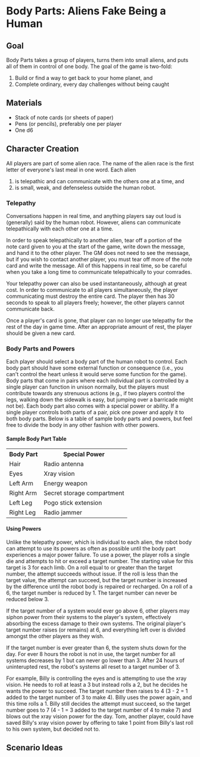 # Body Parts: Aliens Fake Being a Human

## Goal

Body Parts takes a group of players, turns them into small aliens, and puts all
of them in control of one body. The goal of the game is two-fold:

1. Build or find a way to get back to your home planet, and
2. Complete ordinary, every day challenges without being caught

## Materials

- Stack of note cards (or sheets of paper)
- Pens (or pencils), preferably one per player
- One d6

## Character Creation

All players are part of some alien race. The name of the alien race is the first
letter of everyone's last meal in one word. Each alien

1. is telepathic and can communicate with the others one at a time, and
2. is small, weak, and defenseless outside the human robot.

### Telepathy

Conversations happen in real time, and anything players say out loud is
(generally) said by the human robot. However, aliens can communicate
telepathically with each other one at a time.

In order to speak telepathically to another alien, tear off a portion of
the note card given to you at the start of the game, write down the message,
and hand it to the other player. The GM does not need to see the message,
but if you wish to contact another player, you must tear off more of the
note card and write the message. All of this happens in real time,
so be careful when you take a long time to communicate telepathically to
your comrades.

Your telepathy power can also be used instantaneously, although at great cost.
In order to communicate to all players simultaneously, the player communicating
must destroy the entire card. The player then has 30 seconds to speak to all
players freely; however, the other players cannot communicate back.

Once a player's card is gone, that player can no longer use telepathy for the
rest of the day in game time. After an appropriate amount of rest, the player
should be given a new card.

### Body Parts and Powers

Each player should select a body part of the human robot to control. Each body
part should have some external function or consequence (i.e., you can't control
the heart unless it would serve some function for the game). Body parts that come
in pairs where each individual part is controlled by a single player can function
in unison normally, but the players must contribute towards any strenuous actions
(e.g., if two players control the legs, walking down the sidewalk is easy, but
jumping over a barricade might not be). Each body part also comes with a special
power or ability. If a single player controls both parts of a pair, pick one power
and apply it to both body parts. Below is a table of sample body parts and powers,
but feel free to divide the body in any other fashion with other powers.

#### Sample Body Part Table

<table>
  <tr>
    <th>Body Part</th>
    <th>Special Power</th>
  </tr>
  <tr>
    <td>Hair</td>
    <td>Radio antenna</td>
  </tr>
  <tr>
    <td>Eyes</td>
    <td>Xray vision</td>
  </tr>
  <tr>
    <td>Left Arm</td>
    <td>Energy weapon</td>
  </tr>
  <tr>
    <td>Right Arm</td>
    <td>Secret storage compartment</td>
  </tr>
  <tr>
    <td>Left Leg</td>
    <td>Pogo stick extension</td>
  </tr>
  <tr>
    <td>Right Leg</td>
    <td>Radio jammer</td>
  </tr>
</table>

#### Using Powers

Unlike the telepathy power, which is individual to each alien, the robot body can
attempt to use its powers as often as possible until the body part experiences a
major power failure. To use a power, the player rolls a single die and attempts to
hit or exceed a target number. The starting value for this target is 3 for each limb.
On a roll equal to or greater than the target number, the attempt succeeds without
issue. If the roll is less than the target value, the attempt can succeed, but
the target number is increased by the difference until the robot body is repaired
or recharged. On a roll of a 6, the target number is reduced by 1. The target
number can never be reduced below 3.

If the target number of a system would ever go above 6, other players may siphon
power from their systems to the player's system, effectively absorbing the excess
damage to their own systems. The original player's target number raises (or remains)
at 6, and everything left over is divided amongst the other players as they wish.

If the target number is ever greater than 6, the system shuts down for the day.
For ever 8 hours the robot is not in use, the target number for all systems
decreases by 1 but can never go lower than 3. After 24 hours of uninterupted
rest, the robot's systems all reset to a target number of 3.

For example, Billy is controlling the eyes and is attempting to use the xray vision.
He needs to roll at least a 3 but instead rolls a 2, but he decides he wants the
power to succeed. The target number then raises to 4 (3 - 2 = 1 added to the target
number of 3 to make 4). Billy uses the power again, and this time rolls a 1. Billy
still decides the attempt must succeed, so the target number goes to 7 (4 - 1 = 3
added to the target number of 4 to make 7) and blows out the xray vision power for
the day. Tom, another player, could have saved Billy's xray vision power by offering
to take 1 point from Billy's last roll to his own system, but decided not to.

## Scenario Ideas